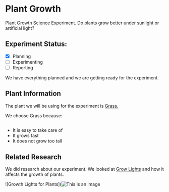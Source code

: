 # Plant Growth
Plant Growth Science Experiment. Do plants grow better under sunlight or artificial light?

## Experiment Status:

- [x] Planning
- [ ] Experimenting
- [ ] Reporting

We have everything planned and we are getting ready for the experiment.

##
## Plant Information

The plant we will be using for the experiment is [Grass.](https://en.wikipedia.org/wiki/Poaceae)

We choose Grass because:
##
- It is easy to take care of
- It grows fast
- It does not grow too tall
##
## Related Research

We did research about our experiment. We looked at [Grow Lights](https://en.wikipedia.org/wiki/Grow_light) and how it affects the growth of plants.

![Growth Lights for Plants](![This is an image](https://myoctocat.com/assets/images/base-octocat.svg)
